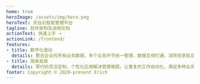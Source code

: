 ```yaml
---
home: true
heroImage: /assets/img/hero.png
heroText: 天谷云智能管理平台
tagline: 软件架构及说明文档
actionText: 快速上手 →
actionLink: /frontend/
features:
- title: 数字化驱动
  details: 整合企业的所有业务数据，多个业务环节统一管理，数据互相打通，消除信息孤岛。
- title: 简单高效
  details: 零代码灵活定制，个性化应用解决管理难题，让重复的工作自动化，满足多种业务需求。
footer: Copyright © 2020-present Erich
---
```

